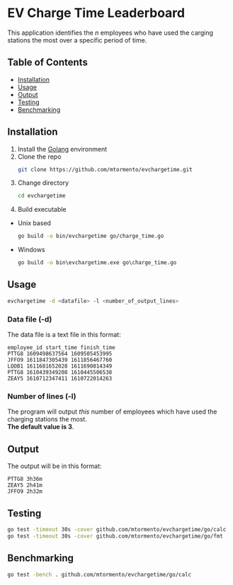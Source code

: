 # EV Charge Time Leaderboard

This application identifies the *n* employees who have used the carging stations the most over a specific period of time.

## Table of Contents

- [Installation](#installation)
- [Usage](#usage)
- [Output](#output)
- [Testing](#testing)
- [Benchmarking](#benchmarking)

## Installation

1. Install the [Golang](https://golang.org/doc/install) environment
2. Clone the repo
    ```sh
    git clone https://github.com/mtormento/evchargetime.git
    ```
3. Change directory
    ```sh
    cd evchargetime
    ```
4. Build executable
* Unix based
    ```sh
    go build -o bin/evchargetime go/charge_time.go
    ```
* Windows
    ```bat
    go build -o bin\evchargetime.exe go\charge_time.go
    ```

## Usage

```sh
evchargetime -d <datafile> -l <number_of_output_lines>
```

### Data file (-d)
The data file is a text file in this format:
```
employee_id start_time finish_time
PTTG8 1609498637564 1609505453995
JFFO9 1611847305439 1611856467760
LQOB1 1611681652028 1611690814349
PTTG8 1610439349208 1610445506538
ZEAY5 1610712347411 1610722014263
```

### Number of lines (-l)
The program will output *this* number of employees which have used the charging stations the most.  
**The default value is 3**.

## Output
The output will be in this format:
```
PTTG8 3h36m
ZEAY5 2h41m
JFFO9 2h32m
```

## Testing
```sh
go test -timeout 30s -cover github.com/mtormento/evchargetime/go/calc
go test -timeout 30s -cover github.com/mtormento/evchargetime/go/fmt
```

## Benchmarking
```sh
go test -bench . github.com/mtormento/evchargetime/go/calc
```